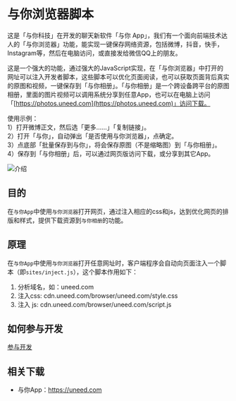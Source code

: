 # 与你浏览器脚本

这是「与你科技」在开发的聊天新软件「与你 App」，我们有一个面向前端技术达人的「与你浏览器」功能，能实现一键保存网络资源，包括微博，抖音，快手，Instagram等，然后在电脑访问，或直接发给微信QQ上的朋友。

这是一个强大的功能，通过强大的JavaScript实现，在「与你浏览器」中打开的网址可以注入开发者脚本，这些脚本可以优化页面阅读，也可以获取页面背后真实的原图和视频，一键保存到「与你相册」。「与你相册」是一个跨设备跨平台的原图相册，里面的图片视频可以调用系统分享到任意App，也可以在电脑上访问「[https://photos.uneed.com](https://photos.uneed.com)」访问下载。

使用示例：<br>
1）打开微博正文，然后选「更多……」「复制链接」。<br>
2）打开「与你」，自动弹出「是否使用与你浏览器」，点确定。<br>
3）点底部「批量保存到与你」，将会保存原图（不是缩略图）到「与你相册」。<br>
4）保存到「与你相册」后，可以通过网页版访问下载，或分享到其它App。<br>

![介绍](intro.png)

## 目的

在`与你App`中使用`与你浏览器`打开网页，通过注入相应的css和js，达到优化网页的排版和样式，提供下载资源到`与你相册`的功能。

## 原理

在`与你App`中使用`与你浏览器`打开任意网址时，客户端程序会自动向页面注入一个脚本（即`sites/inject.js`），这个脚本作用如下：

1. 分析域名，如：uneed.com
2. 注入css: cdn.uneed.com/browser/uneed.com/style.css
3. 注入 js: cdn.uneed.com/browser/uneed.com/script.js

## 如何参与开发

[参与开发](contributing.md)


## 相关下载

* 与你App：https://uneed.com



